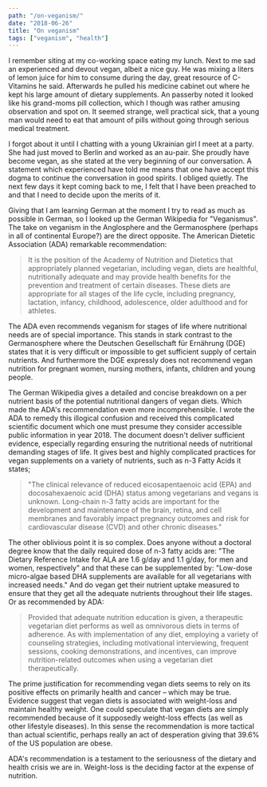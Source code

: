 ```yaml
---
path: "/on-veganism/"
date: "2018-06-26"
title: "On veganism"
tags: ["veganism", "health"]
---
```


I remember siting at my co-working space eating my lunch. Next to me sad an experienced and devout vegan, albeit a nice guy. He was mixing a liters of lemon juice for him to consume during the day, great resource of C-Vitamins he said. Afterwards he pulled his medicine cabinet out where he kept his large amount of dietary supplements. An passerby noted it looked like his grand-moms pill collection, which I though was rather amusing observation and spot on. It seemed strange, well practical sick, that a young man would need to eat that amount of pills without going through serious medical treatment.

I forgot about it until I chatting with a young Ukrainian girl I meet at a party. She had just moved to Berlin and worked as an au-pair. She proudly have become vegan, as she stated at the very beginning of our conversation. A statement which experienced have told me means that one have accept this dogma to continue the conversation in good spirits. I obliged quietly. The next few days it kept coming back to me, I felt that I have been preached to and that I need to decide upon the merits of it. 

Giving that I am learning German at the moment I try to read as much as possible in German, so I looked up the German Wikipedia for "Veganismus". The take on veganism in the Anglosphere and the Germanosphere (perhaps in all of continental Europe?) are the direct opposite. The American Dietetic Association (ADA) remarkable recommendation:

> It is the position of the Academy of Nutrition and Dietetics that appropriately planned vegetarian, including vegan, diets are healthful, nutritionally adequate and may provide health benefits for the prevention and treatment of certain diseases. These diets are appropriate for all stages of the life cycle, including pregnancy, lactation, infancy, childhood, adolescence, older adulthood and for athletes.

The ADA even recommends veganism for stages of life where nutritional needs are of special importance. This stands in stark contrast to the Germanosphere where the Deutschen Gesellschaft für Ernährung (DGE) states that it is very difficult or impossible to get sufficient supply of certain nutrients. And furthermore the DGE expressly does not recommend vegan nutrition for pregnant women, nursing mothers, infants, children and young people.

The German Wikipedia gives a detailed and concise breakdown on a per nutrient basis of the potential nutritional dangers of vegan diets. Which made the ADA's recommendation even more incomprehensible. I wrote the ADA to remedy this illogical confusion and received this complicated scientific document which one must presume they consider accessible public information in year 2018. The document doesn't deliver sufficient evidence, especially regarding ensuring the nutritional needs of nutritional demanding stages of life. It gives best and highly complicated practices for vegan supplements on a variety of nutrients, such as n-3 Fatty Acids it states; 

> "The clinical relevance of reduced eicosapentaenoic acid (EPA) and docosahexaenoic acid (DHA) status among vegetarians and vegans is unknown. Long-chain n-3 fatty acids are important for the development and maintenance of the brain, retina, and cell membranes and favorably impact pregnancy outcomes and risk for cardiovascular disease (CVD) and other chronic diseases."

The other oblivious point it is so complex. Does anyone without a doctoral degree know that the daily required dose of n-3 fatty acids are: "The Dietary Reference Intake for ALA are 1.6 g/day and 1.1 g/day, for men and women, respectively" and that these can be supplemented by: "Low-dose micro-algae based DHA supplements are available for all vegetarians with increased needs." And do vegan get their nutrient uptake measured to ensure that they get all the adequate nutrients throughout their life stages. Or as recommended by ADA:

> Provided that adequate nutrition education is given, a therapeutic vegetarian diet performs as well as omnivorous diets in terms of adherence. As with implementation of any diet, employing a variety of counseling strategies, including motivational interviewing, frequent sessions, cooking demonstrations, and incentives, can improve nutrition-related outcomes when using a vegetarian diet therapeutically.

The prime justification for recommending vegan diets seems to rely on its positive effects on primarily health and cancer – which may be true. Evidence suggest that vegan diets is associated with weight-loss and maintain healthy weight. One could speculate that vegan diets are simply recommended because of it supposedly weight-loss effects (as well as other lifestyle diseases). In this sense the recommendation is more tactical than actual scientific, perhaps really an act of desperation giving that 39.6% of the US population are obese. 

ADA's recommendation is a testament to the seriousness of the dietary and health crisis we are in. Weight-loss is the deciding factor at the expense of nutrition.